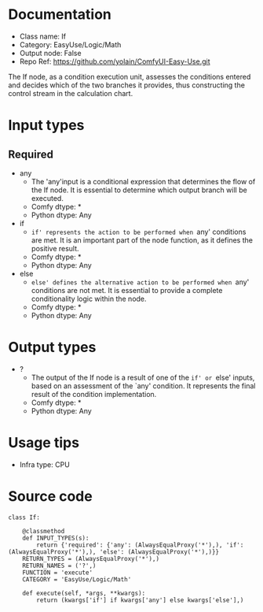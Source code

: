 # Documentation
- Class name: If
- Category: EasyUse/Logic/Math
- Output node: False
- Repo Ref: https://github.com/yolain/ComfyUI-Easy-Use.git

The If node, as a condition execution unit, assesses the conditions entered and decides which of the two branches it provides, thus constructing the control stream in the calculation chart.

# Input types
## Required
- any
    - The 'any'input is a conditional expression that determines the flow of the If node. It is essential to determine which output branch will be executed.
    - Comfy dtype: *
    - Python dtype: Any
- if
    - `if' represents the action to be performed when `any' conditions are met. It is an important part of the node function, as it defines the positive result.
    - Comfy dtype: *
    - Python dtype: Any
- else
    - `else' defines the alternative action to be performed when `any' conditions are not met. It is essential to provide a complete conditionality logic within the node.
    - Comfy dtype: *
    - Python dtype: Any

# Output types
- ?
    - The output of the If node is a result of one of the `if' or `else' inputs, based on an assessment of the `any' condition. It represents the final result of the condition implementation.
    - Comfy dtype: *
    - Python dtype: Any

# Usage tips
- Infra type: CPU

# Source code
```
class If:

    @classmethod
    def INPUT_TYPES(s):
        return {'required': {'any': (AlwaysEqualProxy('*'),), 'if': (AlwaysEqualProxy('*'),), 'else': (AlwaysEqualProxy('*'),)}}
    RETURN_TYPES = (AlwaysEqualProxy('*'),)
    RETURN_NAMES = ('?',)
    FUNCTION = 'execute'
    CATEGORY = 'EasyUse/Logic/Math'

    def execute(self, *args, **kwargs):
        return (kwargs['if'] if kwargs['any'] else kwargs['else'],)
```